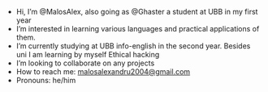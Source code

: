 - Hi, I’m @MalosAlex, also going as @Ghaster a student at UBB in my first year
- I’m interested in learning various languages and practical applications of them.
- I’m currently studying at UBB info-english in the second year. Besides uni I am learning by myself Ethical hacking
- I’m looking to collaborate on any projects
- How to reach me: malosalexandru2004@gmail.com
- Pronouns: he/him

<!---
MalosAlex/MalosAlex is a ✨ special ✨ repository because its `README.md` (this file) appears on your GitHub profile.
You can click the Preview link to take a look at your changes.
--->
